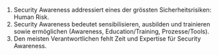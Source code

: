 1. Security Awareness addressiert eines der grössten Sicherheitsrisiken: Human Risk. 
2. Security Awareness bedeutet sensibilisieren, ausbilden und trainieren sowie ermöglichen (Awareness, Education/Training, Prozesse/Tools). 
3. Den meisten Verantwortlichen fehlt Zeit und Expertise für Security Awareness.